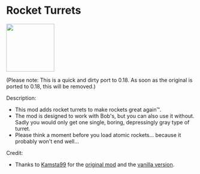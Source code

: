 # Rocket Turrets
<img src=https://raw.githubusercontent.com/Wyrrrd/Rocket_Turrets/master/thumbnail.png width="128" height="128">

(Please note: This is a quick and dirty port to 0.18. As soon as the original is ported to 0.18, this will be removed.)

Description:
- This mod adds rocket turrets to make rockets great again™.
- The mod is designed to work with Bob's, but you can also use it without. Sadly you would only get one single, boring, depressingly gray type of turret.
- Please think a moment before you load atomic rockets... because it probably won't end well...

Credit:
- Thanks to [Kamsta99](https://mods.factorio.com/user/kamsta99) for the [original mod](https://mods.factorio.com/mod/RocketTurrets) and the [vanilla version](https://mods.factorio.com/mod/RocketTurretsNonBob).
